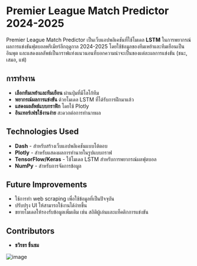# Premier League Match Predictor 2024-2025

Premier League Match Predictor เป็นเว็บแอปพลิเคชันที่ใช้โมเดล **LSTM** ในการพยากรณ์ผลการแข่งขันฟุตบอลพรีเมียร์ลีกฤดูกาล 2024-2025 โดยใช้ข้อมูลของทีมเหย้าและทีมเยือนเป็นอินพุต และแสดงผลลัพธ์เป็นกราฟแท่งแนวนอนที่บอกความน่าจะเป็นของแต่ละผลการแข่งขัน (ชนะ, เสมอ, แพ้)

## การทำงาน
- **เลือกทีมเหย้าและทีมเยือน** ผ่านปุ่มที่มีโลโก้ทีม
- **พยากรณ์ผลการแข่งขัน** ด้วยโมเดล LSTM ที่ได้รับการฝึกมาแล้ว
- **แสดงผลลัพธ์แบบกราฟิก** โดยใช้ Plotly
- **อินเทอร์เฟซใช้งานง่าย** สะดวกต่อการทำนายผล

## Technologies Used
- **Dash** - สำหรับสร้างเว็บแอปพลิเคชันแบบโต้ตอบ
- **Plotly** - สำหรับแสดงผลการทำนายในรูปแบบกราฟ
- **TensorFlow/Keras** - ใช้โมเดล LSTM สำหรับการพยากรณ์ผลฟุตบอล
- **NumPy** - สำหรับการจัดการข้อมูล

## Future Improvements
- ใช้การทำ web scraping เพื่อใช้ข้อมูลที่เป็นปัจจุบัน
- ปรับปรุง UI ให้สามารถใช้งานได้ง่ายขึ้น
- ขยายโมเดลให้รองรับข้อมูลเพิ่มเติม เช่น สถิติผู้เล่นและแท็คติกการแข่งขัน

## Contributors
- **ชวิรธร ชื่นชม**

![image](https://github.com/user-attachments/assets/b05de0d0-3a8b-414f-b5dc-8ab2772f2ca8)
